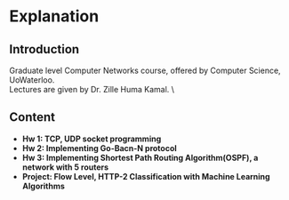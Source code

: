 # Explanation
## Introduction
Graduate level Computer Networks course, offered by Computer Science, UoWaterloo. \
Lectures are given by Dr. Zille Huma Kamal. \
## Content
* **Hw 1: TCP, UDP socket programming**
* **Hw 2: Implementing Go-Bacn-N protocol**
* **Hw 3: Implementing Shortest Path Routing Algorithm(OSPF), a network with 5 routers**
* **Project: Flow Level, HTTP-2 Classification with Machine Learning Algorithms**
